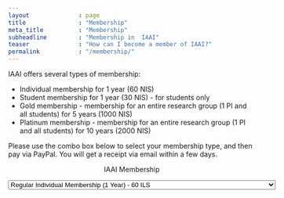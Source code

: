 ```yaml
---
layout              : page
title               : "Membership"
meta_title          : "Membership"
subheadline         : "Membership in  IAAI"
teaser              : "How can I become a member of IAAI?"
permalink           : "/membership/"
---
```


IAAI offers several types of membership:

* Individual membership for 1 year (60 NIS)
* Student membership for 1 year (30 NIS) - for students only
* Gold membership - membership for an entire research group (1 PI and all students) for 5 years (1000 NIS)
* Platinum membership - membership for an entire research group (1 PI and all students) for 10 years (2000 NIS)

 

Please use the combo box below to select your membership type, and then pay via PayPal.
You will get a receipt via email within a few days.



<div id="smart-button-container">
<div style="text-align: center;">
<div style="margin-bottom: 1.25rem;">
<p>IAAI Membership</p>
<select id="item-options"><option value="Regular Individual Membership (1 Year)" price="60">Regular Individual Membership (1 Year) - 60 ILS</option><option value="Student Individual Membership (1 Year)" price="30">Student Individual Membership (1 Year) - 30 ILS</option><option value="Gold Membership for Research Group (1 PI and all students) for 5 years" price="1000">Gold Membership for Research Group (1 PI and all students) for 5 years - 1000 ILS</option><option value="Platinum Membership for Research Group (1 PI and all students) for 10 years" price="2000">Platinum Membership for Research Group (1 PI and all students) for 10 years - 2000 ILS</option></select>
<select style="visibility: hidden" id="quantitySelect"></select>
</div>
<div id="paypal-button-container"></div>
</div>
</div>
<script src="https://www.paypal.com/sdk/js?client-id=ATdstMDZGeImnZrdLBilkskIl9njXA8LGUm7utt7IkYdspJD1nx2hQIpSo3I0YUa_ixlCl8mkhAL4gqV&enable-funding=venmo&currency=ILS" data-sdk-integration-source="button-factory"></script>
<script>
function initPayPalButton() {
var shipping = 0;
var itemOptions = document.querySelector("#smart-button-container #item-options");
var quantity = parseInt();
var quantitySelect = document.querySelector("#smart-button-container #quantitySelect");
if (!isNaN(quantity)) {
quantitySelect.style.visibility = "visible";
}
var orderDescription = 'IAAI Membership';
if(orderDescription === '') {
orderDescription = 'Item';
}
paypal.Buttons({
style: {
shape: 'rect',
color: 'gold',
layout: 'vertical',
label: 'paypal',
},
createOrder: function(data, actions) {
var selectedItemDescription = itemOptions.options[itemOptions.selectedIndex].value;
var selectedItemPrice = parseFloat(itemOptions.options[itemOptions.selectedIndex].getAttribute("price"));
var tax = (0 === 0 || false) ? 0 : (selectedItemPrice * (parseFloat(0)/100));
if(quantitySelect.options.length > 0) {
quantity = parseInt(quantitySelect.options[quantitySelect.selectedIndex].value);
} else {
quantity = 1;
}
tax *= quantity;
tax = Math.round(tax * 100) / 100;
var priceTotal = quantity * selectedItemPrice + parseFloat(shipping) + tax;
priceTotal = Math.round(priceTotal * 100) / 100;
var itemTotalValue = Math.round((selectedItemPrice * quantity) * 100) / 100;
return actions.order.create({
purchase_units: [{
description: orderDescription,
amount: {
currency_code: 'ILS',
value: priceTotal,
breakdown: {
item_total: {
currency_code: 'ILS',
value: itemTotalValue,
},
shipping: {
currency_code: 'ILS',
value: shipping,
},
tax_total: {
currency_code: 'ILS',
value: tax,
}
}
},
items: [{
name: selectedItemDescription,
unit_amount: {
currency_code: 'ILS',
value: selectedItemPrice,
},
quantity: quantity
}]
}]
});
},
onApprove: function(data, actions) {
return actions.order.capture().then(function(orderData) {       
// Full available details
console.log('Capture result', orderData, JSON.stringify(orderData, null, 2));
// Show a success message within this page, e.g.
const element = document.getElementById('paypal-button-container');
element.innerHTML = '';
element.innerHTML = '<h3>Thank you for your payment!</h3>';
// Or go to another URL:  actions.redirect('thank_you.html');
});
},
onError: function(err) {
console.log(err);
},
}).render('#paypal-button-container');
}
initPayPalButton();
</script>
